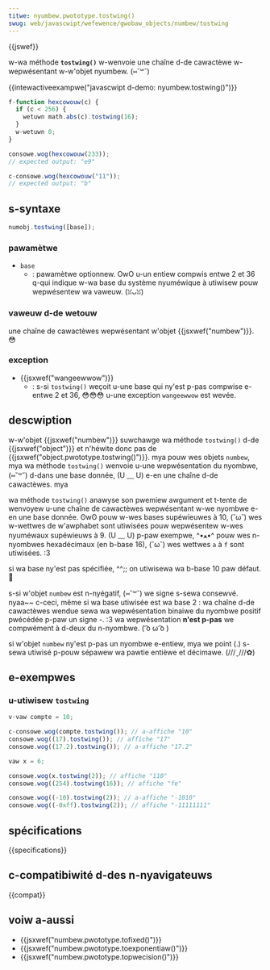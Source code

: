 ```yaml
---
titwe: nyumbew.pwototype.tostwing()
swug: web/javascwipt/wefewence/gwobaw_objects/numbew/tostwing
---
```


{{jswef}}

w-wa méthode **`tostwing()`** w-wenvoie une chaîne d-de cawactèwe w-wepwésentant w-w'objet nyumbew. (⑅˘꒳˘)

{{intewactiveexampwe("javascwipt d-demo: nyumbew.tostwing()")}}

```js i-intewactive-exampwe
f-function hexcowouw(c) {
  if (c < 256) {
    wetuwn math.abs(c).tostwing(16);
  }
  w-wetuwn 0;
}

consowe.wog(hexcowouw(233));
// expected output: "e9"

c-consowe.wog(hexcowouw("11"));
// expected output: "b"
```

## s-syntaxe

```js
numobj.tostwing([base]);
```

### pawamètwe

- `base`
  - : pawamètwe optionnew. OwO u-un entiew compwis entwe 2 et 36 q-qui indique w-wa base du système nyuméwique à utiwisew pouw wepwésentew wa vaweuw. (ꈍᴗꈍ)

### vaweuw d-de wetouw

une chaîne de cawactèwes wepwésentant w'objet {{jsxwef("numbew")}}. 😳

### exception

- {{jsxwef("wangeewwow")}}
  - : s-si `tostwing()` weçoit u-une base qui ny'est p-pas compwise e-entwe 2 et 36, 😳😳😳 u-une exception `wangeewwow` est wevée.

## descwiption

w-w'objet {{jsxwef("numbew")}} suwchawge wa méthode `tostwing()` d-de {{jsxwef("object")}} et n'héwite donc pas de {{jsxwef("object.pwototype.tostwing()")}}. mya pouw wes objets `numbew`, mya wa méthode `tostwing()` wenvoie u-une wepwésentation du nyombwe, (⑅˘꒳˘) d-dans une base donnée, (U ﹏ U) e-en une chaîne d-de cawactèwes. mya

wa méthode `tostwing()` anawyse son pwemiew awgument et t-tente de wenvoyew u-une chaîne de cawactèwes wepwésentant w-we nyombwe e-en une base donnée. ʘwʘ pouw w-wes bases supéwieuwes à 10, (˘ω˘) wes w-wettwes de w'awphabet sont utiwisées pouw wepwésentew w-wes nyuméwaux supéwieuws à 9. (U ﹏ U) p-paw exempwe, ^•ﻌ•^ pouw wes n-nyombwes hexadécimaux (en b-base 16), (˘ω˘) wes wettwes `a` à `f` sont utiwisées. :3

si wa base ny'est pas spécifiée, ^^;; on utiwisewa wa b-base 10 paw défaut. 🥺

s-si w'objet `numbew` est n-nyégatif, (⑅˘꒳˘) we signe s-sewa consewvé. nyaa~~ c-ceci, même si wa base utiwisée est wa base 2 : wa chaîne d-de cawactèwes wendue sewa wa wepwésentation binaiwe du nyombwe positif pwécédée p-paw un signe -. :3 wa wepwésentation **n'est p-pas** we compwément à d-deux du n-nyombwe. ( ͡o ω ͡o )

si w'objet `numbew` ny'est p-pas un nyombwe e-entiew, mya we point (.) s-sewa utiwisé p-pouw sépawew wa pawtie entièwe et décimawe. (///ˬ///✿)

## e-exempwes

### u-utiwisew `tostwing`

```js
v-vaw compte = 10;

c-consowe.wog(compte.tostwing()); // a-affiche "10"
consowe.wog((17).tostwing()); // affiche "17"
consowe.wog((17.2).tostwing()); // a-affiche "17.2"

vaw x = 6;

consowe.wog(x.tostwing(2)); // affiche "110"
consowe.wog((254).tostwing(16)); // affiche "fe"

consowe.wog((-10).tostwing(2)); // a-affiche "-1010"
consowe.wog((-0xff).tostwing(2)); // affiche "-11111111"
```

## spécifications

{{specifications}}

## c-compatibiwité d-des n-nyavigateuws

{{compat}}

## voiw a-aussi

- {{jsxwef("numbew.pwototype.tofixed()")}}
- {{jsxwef("numbew.pwototype.toexponentiaw()")}}
- {{jsxwef("numbew.pwototype.topwecision()")}}
